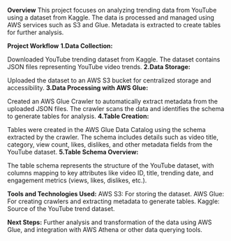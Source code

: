 **Overview**
This project focuses on analyzing trending data from YouTube using a dataset from Kaggle. 
The data is processed and managed using AWS services such as S3 and Glue. Metadata is extracted to create tables for further analysis.

**Project Workflow**
**1.Data Collection:**

Downloaded YouTube trending dataset from Kaggle.
The dataset contains JSON files representing YouTube video trends.
**2.Data Storage:**

Uploaded the dataset to an AWS S3 bucket for centralized storage and accessibility.
**3.Data Processing with AWS Glue:**

Created an AWS Glue Crawler to automatically extract metadata from the uploaded JSON files.
The crawler scans the data and identifies the schema to generate tables for analysis.
**4.Table Creation:**

Tables were created in the AWS Glue Data Catalog using the schema extracted by the crawler.
The schema includes details such as video title, category, view count, likes, dislikes, and other metadata fields from the YouTube dataset.
**5.Table Schema Overview:**

The table schema represents the structure of the YouTube dataset, with columns mapping to key attributes like video ID, title, 
trending date, and engagement metrics (views, likes, dislikes, etc.).

**Tools and Technologies Used:**
AWS S3: For storing the dataset.
AWS Glue: For creating crawlers and extracting metadata to generate tables.
Kaggle: Source of the YouTube trend dataset.

**Next Steps:**
Further analysis and transformation of the data using AWS Glue, and integration with AWS Athena or other data querying tools.

